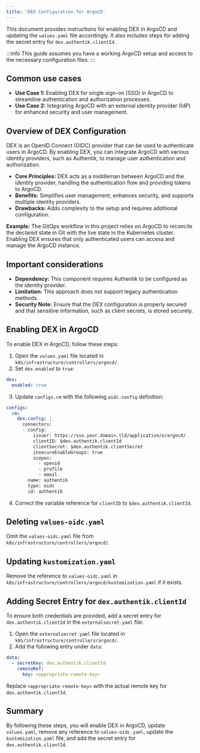 ```yaml
---
title: 'DEX Configuration for ArgoCD'
---
```


This document provides instructions for enabling DEX in ArgoCD and updating the `values.yaml` file accordingly. It also includes steps for adding the secret entry for `dex.authentik.clientId`.

:::info
This guide assumes you have a working ArgoCD setup and access to the necessary configuration files.
:::

## Common use cases

- **Use Case 1:** Enabling DEX for single sign-on (SSO) in ArgoCD to streamline authentication and authorization processes.
- **Use Case 2:** Integrating ArgoCD with an external identity provider (IdP) for enhanced security and user management.

## Overview of DEX Configuration

DEX is an OpenID Connect (OIDC) provider that can be used to authenticate users in ArgoCD. By enabling DEX, you can integrate ArgoCD with various identity providers, such as Authentik, to manage user authentication and authorization.

- **Core Principles:** DEX acts as a middleman between ArgoCD and the identity provider, handling the authentication flow and providing tokens to ArgoCD.
- **Benefits:** Simplifies user management, enhances security, and supports multiple identity providers.
- **Drawbacks:** Adds complexity to the setup and requires additional configuration.

**Example:** The GitOps workflow in this project relies on ArgoCD to reconcile the declared state in Git with the live state in the Kubernetes cluster. Enabling DEX ensures that only authenticated users can access and manage the ArgoCD instance.

## Important considerations

- **Dependency:** This component requires Authentik to be configured as the identity provider.
- **Limitation:** This approach does not support legacy authentication methods.
- **Security Note:** Ensure that the DEX configuration is properly secured and that sensitive information, such as client secrets, is stored securely.

## Enabling DEX in ArgoCD

To enable DEX in ArgoCD, follow these steps:

1. Open the `values.yaml` file located in `k8s/infrastructure/controllers/argocd/`.
2. Set `dex.enabled` to `true`:

```yaml
dex:
  enabled: true
```

3. Update `configs.cm` with the following `oidc.config` definition:

```yaml
configs:
  cm:
    dex.config: |
      connectors:
      - config:
          issuer: https://sso.your.domain.tld/application/o/argocd/
          clientID: $dex.authentik.clientId
          clientSecret: $dex.authentik.clientSecret
          insecureEnableGroups: true
          scopes:
            - openid
            - profile
            - email
        name: authentik
        type: oidc
        id: authentik
```

4. Correct the variable reference for `clientID` to `$dex.authentik.clientId`.

## Deleting `values-oidc.yaml`

Omit the `values-oidc.yaml` file from `k8s/infrastructure/controllers/argocd/`.

## Updating `kustomization.yaml`

Remove the reference to `values-oidc.yaml` in `k8s/infrastructure/controllers/argocd/kustomization.yaml` if it exists.

## Adding Secret Entry for `dex.authentik.clientId`

To ensure both credentials are provided, add a secret entry for `dex.authentik.clientId` in the `externalsecret.yaml` file:

1. Open the `externalsecret.yaml` file located in `k8s/infrastructure/controllers/argocd/`.
2. Add the following entry under `data`:

```yaml
data:
  - secretKey: dex.authentik.clientId
    remoteRef:
      key: <appropriate-remote-key>
```

Replace `<appropriate-remote-key>` with the actual remote key for `dex.authentik.clientId`.

## Summary

By following these steps, you will enable DEX in ArgoCD, update `values.yaml`, remove any reference to `values-oidc.yaml`, update the `kustomization.yaml` file, and add the secret entry for `dex.authentik.clientId`.
